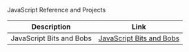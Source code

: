 JavaScript Reference and Projects


| Description              | Link                                                                                     | 
|--------------------------|------------------------------------------------------------------------------------------|
| JavaScript Bits and Bobs | [JavaScript Bits and Bobs](https://github.com/ziyenl/javascript_bits/blob/main/NOTES.md) |
